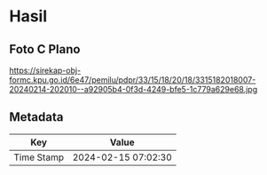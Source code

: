 # Hasil

## Foto C Plano

https://sirekap-obj-formc.kpu.go.id/6e47/pemilu/pdpr/33/15/18/20/18/3315182018007-20240214-202010--a92905b4-0f3d-4249-bfe5-1c779a629e68.jpg


## Metadata

| Key        | Value               |
| ---------- | ------------------- |
| Time Stamp | 2024-02-15 07:02:30 |



